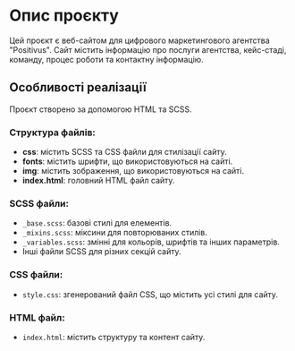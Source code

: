 # Опис проєкту

Цей проєкт є веб-сайтом для цифрового маркетингового агентства "Positivus". Сайт містить інформацію про послуги агентства, кейс-стаді, команду, процес роботи та контактну інформацію.

## Особливості реалізації

Проєкт створено за допомогою HTML та SCSS.

### Структура файлів:

- **css**: містить SCSS та CSS файли для стилізації сайту.
- **fonts**: містить шрифти, що використовуються на сайті.
- **img**: містить зображення, що використовуються на сайті.
- **index.html**: головний HTML файл сайту.

### SCSS файли:

- `_base.scss`: базові стилі для елементів.
- `_mixins.scss`: міксини для повторюваних стилів.
- `_variables.scss`: змінні для кольорів, шрифтів та інших параметрів.
- Інші файли SCSS для різних секцій сайту.

### CSS файли:

- `style.css`: згенерований файл CSS, що містить усі стилі для сайту.

### HTML файл:

- `index.html`: містить структуру та контент сайту.
